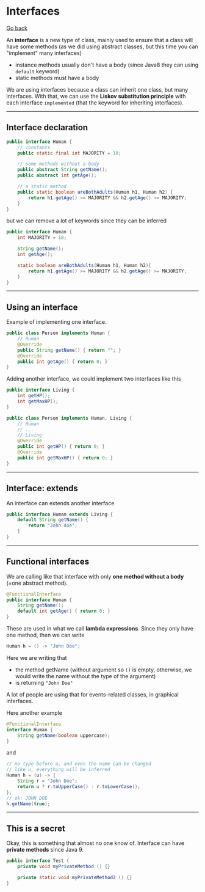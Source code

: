 # Interfaces

[Go back](../index.md#beginner)

An **interface** is a new type of class, mainly used to ensure that a class will have some methods (as we did using abstract classes, but this time you can "implement" many interfaces)

* instance methods usually don't have a body (since Java8 they can using `default` keyword)
* static methods must have a body

We are using interfaces because a class can inherit one class, but many interfaces. With that, we can use the **Liskov substitution principle** with each interface `implemented` (that the keyword for inheriting interfaces).

<hr class="sr">

## Interface declaration

```java
public interface Human {
    // constants
    public static final int MAJORITY = 18;

    // some methods without a body
    public abstract String getName();
    public abstract int getAge();

    // a static method
    public static boolean areBothAdults(Human h1, Human h2) {
        return h1.getAge() >= MAJORITY && h2.getAge() >= MAJORITY;
    }
}
```

but we can remove a lot of keywords since they can be inferred

```java
public interface Human {
    int MAJORITY = 18;

    String getName();
    int getAge();

    static boolean areBothAdults(Human h1, Human h2){
        return h1.getAge() >= MAJORITY && h2.getAge() >= MAJORITY;
    }
}
```

<hr class="sl">

## Using an interface

Example of implementing one interface.

```java
public class Person implements Human {
    // Human
    @Override
    public String getName() { return ""; }
    @Override
    public int getAge() { return 0; }
}
```

Adding another interface, we could implement two interfaces like this

```java
public interface Living {
    int getHP();
    int getMaxHP();
}
```

```java
public class Person implements Human, Living {
    // Human
    // ...
    // Living
    @Override
    public int getHP() { return 0; }
    @Override
    public int getMaxHP() { return 0; }
}
```

<hr class="sl">

## Interface: extends

An interface can extends another interface

```java
public interface Human extends Living {
    default String getName() {
        return "John doe";
    }
}
```

<hr class="sr">

## Functional interfaces

We are calling like that interface with only **one method without a body** (=one abstract method).

```java
@FunctionalInterface
public interface Human {
    String getName();
    default int getAge() { return 0; }
}
```

These are used in what we call **lambda expressions**. Since they only have one method, then we can write

```java
Human h = () -> "John Doe";
```

Here we are writing that

* the method getName (without argument so `()` is empty, otherwise, we would write the name without the type of the argument)
* is returning `"John Doe"`

A lot of people are using that for events-related classes, in graphical interfaces.

Here another example

```java
@FunctionalInterface
interface Human {
    String getName(boolean uppercase);
}
```

and 

```java
// no type before u, and even the name can be changed
// like u, everything will be inferred
Human h = (u) -> {
    String r = "John Doe";
    return u ? r.toUpperCase() : r.toLowerCase();
};
// ok: JOHN DOE
h.getName(true);
```

<hr class="sl">

## This is a secret

Okay, this is something that almost no one know of. Interface can have **private methods** since Java 9.

```java
public interface Test {
    private void myPrivateMethod () {}

    private static void myPrivateMethod2 () {}
}
```